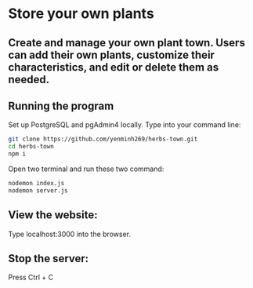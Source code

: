 # Store your own plants
Create and manage your own plant town. Users can add their own plants, customize their characteristics, and edit or delete them as needed.
---

## Running the program 
Set up PostgreSQL and pgAdmin4 locally.
Type into your command line: 
```bash 
git clone https://github.com/yenminh269/herbs-town.git
cd herbs-town
npm i
```
Open two terminal and run these two command:
```bash
nodemon index.js
nodemon server.js
```
## View the website:
Type localhost:3000 into the browser.

## Stop the server: 
Press Ctrl + C
